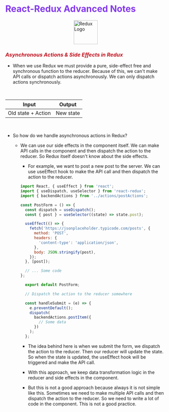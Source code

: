 # <span style="color: #8338ec;">React-Redux Advanced Notes</span>

[<img src="https://redux.js.org/img/redux.svg" height="75" alt="Redux Logo" style="display: block; margin: auto;"/>](https://redux.js.org)

### <span style="color: #c1121f;"> **_Asynchronous Actions & Side Effects in Redux_**</span>

- When we use Redux we must provide a pure, side-effect free and synchronous function to the reducer. Because of this, we can't make API calls or dispatch actions asynchronously. We can only dispatch actions synchronously.

<br/>

| Input              | Output    |
| ------------------ | --------- |
| Old state + Action | New state |

<br/>

- So how do we handle asynchronous actions in Redux?

  - We can use our side effects in the component itself. We can make API calls in the component and then dispatch the action to the reducer. So Redux itself doesn't know about the side effects.

    - For example, we want to post a new post to the server. We can use useEffect hook to make the API call and then dispatch the action to the reducer.

    ```javascript
    import React, { useEffect } from 'react';
    import { useDispatch, useSelector } from 'react-redux';
    import { backendActions } from '../actions/postActions';

    const PostForm = () => {
      const dispatch = useDispatch();
      const { post } = useSelector((state) => state.post);

      useEffect(() => {
        fetch('https://jsonplaceholder.typicode.com/posts', {
          method: 'POST',
          headers: {
            'content-type': 'application/json',
          },
          body: JSON.stringify(post),
        });
      }, [post]);

      // ... Some code
    };

      export default PostForm;

      // Dispatch the action to the reducer somewhere

      const handleSubmit = (e) => {
        e.preventDefault();
        dispatch(
          backendActions.postItem({
            // Some data
          })
        );
      };
    ```

    - The idea behind here is when we submit the form, we dispatch the action to the reducer. Then our reducer will update the state. So when the state is updated, the useEffect hook will be triggered and make the API call.

    - With this approach, we keep data transformation logic in the reducer and side effects in the component.

    - But this is not a good approach because always it is not simple like this. Sometimes we need to make multiple API calls and then dispatch the action to the reducer. So we need to write a lot of code in the component. This is not a good practice.
